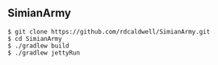 ## SimianArmy

```
$ git clone https://github.com/rdcaldwell/SimianArmy.git
$ cd SimianArmy
$ ./gradlew build
$ ./gradlew jettyRun
```
